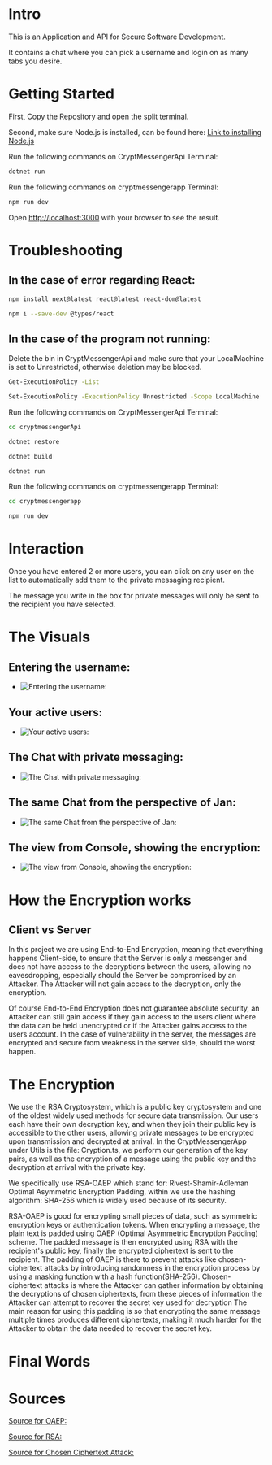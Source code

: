 # Intro
This is an Application and API for Secure Software Development.

It contains a chat where you can pick a username and login on as many tabs you desire.

# Getting Started

First, Copy the Repository and open the split terminal.

Second, make sure Node.js is installed, can be found here:
[Link to installing Node.js](https://nodejs.org/en/download)

Run the following commands on CryptMessengerApi Terminal:
```bash
dotnet run  
```
Run the following commands on cryptmessengerapp Terminal:
```bash
npm run dev
```

Open [http://localhost:3000](http://localhost:3000) with your browser to see the result.

# Troubleshooting
## In the case of error regarding React:
```bash
npm install next@latest react@latest react-dom@latest
```
```bash
npm i --save-dev @types/react
```
## In the case of the program not running:
Delete the bin in CryptMessengerApi and make sure that your LocalMachine is set to Unrestricted, otherwise deletion may be blocked.
```bash
Get-ExecutionPolicy -List
```
```bash
Set-ExecutionPolicy -ExecutionPolicy Unrestricted -Scope LocalMachine
```

Run the following commands on CryptMessengerApi Terminal:
```bash
cd cryptmessengerApi
```
```bash
dotnet restore
```
```bash
dotnet build
```
```bash
dotnet run  
```
Run the following commands on cryptmessengerapp Terminal:
```bash
cd cryptmessengerapp
```
```bash
npm run dev
```

# Interaction

Once you have entered 2 or more users, you can click on any user on the list to automatically add them to the private messaging recipient.

The message you write in the box for private messages will only be sent to the recipient you have selected.

# The Visuals

## Entering the username:
- ![Entering the username:](https://i.gyazo.com/fb3a05ea95903c6b05cc0c38d78a5bea.png)
## Your active users:
- ![Your active users: ](https://i.gyazo.com/8a517c831169dace6da6cde57968d66e.png)
## The Chat with private messaging:
- ![The Chat with private messaging: ](https://i.gyazo.com/0f47c58f21ff0cd903e31c16674c1a23.png)
## The same Chat from the perspective of Jan:
- ![The same Chat from the perspective of Jan: ](https://i.gyazo.com/28fc046196d2cac69939353108392948.png)
## The view from Console, showing the encryption:
- ![The view from Console, showing the encryption: ](https://i.gyazo.com/763f390be6b8dd97f4807d5f96d36eac.png)

# How the Encryption works
## Client vs Server
In this project we are using End-to-End Encryption, meaning that everything happens Client-side, to ensure that the Server is only a messenger and does not have access to the decryptions between the users, allowing no eavesdropping, especially should the Server be compromised by an Attacker. The Attacker will not gain access to the decryption, only the encryption.

Of course End-to-End Encryption does not guarantee absolute security, an Attacker can still gain access if they gain access to the users client where the data can be held unencrypted or if the Attacker gains access to the users account. In the case of vulnerability in the server, the messages are encrypted and secure from weakness in the server side, should the worst happen.

# The Encryption
We use the RSA Cryptosystem, which is a public key cryptosystem and one of the oldest widely used methods for secure data transmission. 
Our users each have their own decryption key, and when they join their public key is accessible to the other users, allowing private messages to be encrypted upon transmission and decrypted at arrival. 
In the CryptMessengerApp under Utils is the file: Cryption.ts, we perform our generation of the key pairs, as well as the encryption of a message using the public key and the decryption at arrival with the private key. 

We specifically use RSA-OAEP which stand for: Rivest-Shamir-Adleman Optimal Asymmetric Encryption Padding, within we use the hashing algorithm: SHA-256 which is widely used because of its security.

RSA-OAEP is good for encrypting small pieces of data, such as symmetric encryption keys or authentication tokens.
When encrypting a message, the plain text is padded using OAEP (Optimal Asymmetric Encryption Padding) scheme.
The padded message is then encrypted using RSA with the recipient's public key, finally the encrypted ciphertext is sent to the recipient.
The padding of OAEP is there to prevent attacks like chosen-ciphertext attacks by introducing randomness in the encryption process by using a masking function with a hash function(SHA-256).
Chosen-ciphertext attacks is where the Attacker can gather information by obtaining the decryptions of chosen ciphertexts, from these pieces of information the Attacker can attempt to recover the secret key used for decryption
The main reason for using this padding is so that encrypting the same message multiple times produces different ciphertexts, making it much harder for the Attacker to obtain the data needed to recover the secret key.

# Final Words


# Sources
[Source for OAEP: ](https://en.wikipedia.org/wiki/Optimal_asymmetric_encryption_padding)

[Source for RSA: ](https://en.wikipedia.org/wiki/RSA_cryptosystem)

[Source for Chosen Ciphertext Attack: ](https://en.wikipedia.org/wiki/Chosen-ciphertext_attack)







